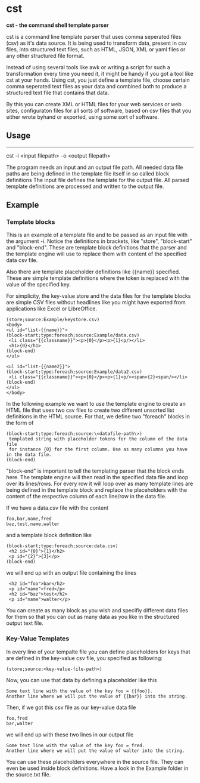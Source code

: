 # cst
**cst - the command shell template parser**

cst is a command line template parser that uses comma seperated files (csv) as it's data source.
It is being used to transform data, present in csv files, into structured text files, such as HTML, JSON, XML or yaml files or any other structured file format.

Instead of using several tools like awk or writing a script for such a transformation every time you need it, it might be handy if you got a tool like cst at your hands.
Using cst, you just define a template file, choose certain comma seperated text files as your data and combined both to produce a structured text file that contains that data.

By this you can create XML or HTML files for your web services or web sites, configuraton files for all sorts of software, based on csv files that you either wrote byhand or exported, using some sort of software.

## Usage
-----
cst -i \<input filepath\> -o \<output filepath\> 

The program needs an input and an output file path.
All needed data file paths are being defined in the template file itself in so called block definitions
The input file defines the template for the output file.
All parsed template definitions are processed and written to the output file.

## Example

### Template blocks

This is an example of a template file and to be passed as an input file with the argument -i.
Notice the definitions in brackets, like "store", "block-start" and "block-end". These are template block definitions that the parser and the template engine will use to replace them with content of the specified data csv file.

Also there are template placeholder definitions like {{name}} specified. These are simple template definitions where the token is replaced with the value of the specified key.

For simplicity, the key-value store and the data files for the template blocks are simple CSV files without headlines like you might have exported from applications like Excel or LibreOffice.
```
(store;source:Example/keystore.csv)
<body>
<ul id="list-{{name}}">
(block-start;type:foreach;source:Example/data.csv)
 <li class="{{classname}}"><p>{0}</p><p>{1}<p/></li>
 <h1>{0}</h1>
(block-end)
</ul>

<ul id="list-{{name2}}">
(block-start;type:foreach;source:Example/data2.csv)
 <li class="{{classname}}"><p>{0}</p><p>{1}<p/><span>{2}<span/></li>
(block-end)
</ul>
</body>
```

In the following example we want to use the template engine to create an HTML file that uses two csv files to create two different unsorted list definitions in the HTML source.
For that, we define two "foreach" blocks in the form of
```
(block-start;type:foreach;source:\<datafile-path\>)
 templated string with placeholder tokens for the column of the data file
 for instance {0} for the first column. Use as many columns you have in the data file.
(block-end)
```
"block-end" is important to tell the templating parser that the block ends here.
The template engine will then read in the specified data file and loop over its lines/rows. For every row it will loop over as many template lines are being defined in the template block and replace the placeholders with the content of the respective column of each line/row in the data file.

If we have a data.csv file with the content
```
foo,bar,name,fred
baz,test,name,walter
```
and a template block definition like
```
(block-start;type:foreach;source:data.csv)
 <h2 id="{0}">{1}</h2>
 <p id="{2}">{3}</p>
(block-end)
```
we will end up with an output file containing the lines
```
 <h2 id="foo">bar</h2>
 <p id="name">fred</p>
 <h2 id="baz">test</h2>
 <p id="name">walter</p>
```
You can create as many block as you wish and specifiy different data files for them so that you can out as many data as you like in the structured output text file.

### Key-Value Templates

In every line of your tempalte file you can define placeholders for keys that are defined in the key-value csv file, you specified as following:
```
(store;source:<key-value-file-path>)
```
Now, you can use that data by defining a placeholder like this
```
Some text line with the value of the key foo = {{foo}}.
Another line where we will put the value of {{bar}} into the string.
```
Then, if we got this csv file as our key-value data file
```
foo,fred
bar,walter
```
we will end up with these two lines in our output file
```
Some text line with the value of the key foo = fred.
Another line where we will put the value of walter into the string.
```
You can use these placeholders everywhere in the source file. They can even be used inside block definitions. Have a look in the Example folder in the source.txt file.
